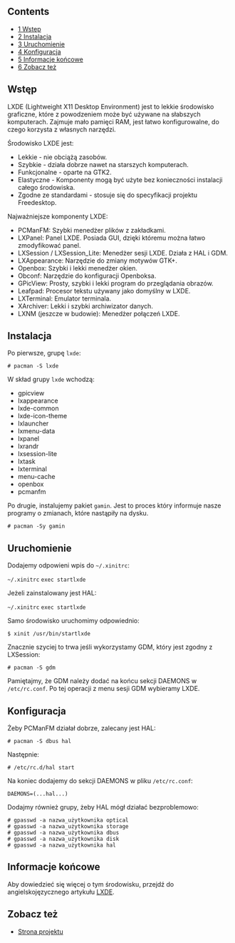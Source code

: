## Contents

*   [1 Wstęp](#Wst.C4.99p)
*   [2 Instalacja](#Instalacja)
*   [3 Uruchomienie](#Uruchomienie)
*   [4 Konfiguracja](#Konfiguracja)
*   [5 Informacje końcowe](#Informacje_ko.C5.84cowe)
*   [6 Zobacz też](#Zobacz_te.C5.BC)

## Wstęp

LXDE (Lightweight X11 Desktop Environment) jest to lekkie środowisko graficzne, które z powodzeniem może być używane na słabszych komputerach. Zajmuje mało pamięci RAM, jest łatwo konfigurowalne, do czego korzysta z własnych narzędzi.

Środowisko LXDE jest:

*   Lekkie - nie obciążą zasobów.
*   Szybkie - działa dobrze nawet na starszych komputerach.
*   Funkcjonalne - oparte na GTK2.
*   Elastyczne - Komponenty mogą być użyte bez konieczności instalacji całego środowiska.
*   Zgodne ze standardami - stosuje się do specyfikacji projektu Freedesktop.

Najważniejsze komponenty LXDE:

*   PCManFM: Szybki menedżer plików z zakładkami.
*   LXPanel: Panel LXDE. Posiada GUI, dzięki któremu można łatwo zmodyfikować panel.
*   LXSession / LXSession_Lite: Menedżer sesji LXDE. Działa z HAL i GDM.
*   LXAppearance: Narzędzie do zmiany motywów GTK+.
*   Openbox: Szybki i lekki menedżer okien.
*   Obconf: Narzędzie do konfiguracji Openboksa.
*   GPicView: Prosty, szybki i lekki program do przeglądania obrazów.
*   Leafpad: Procesor tekstu używany jako domyślny w LXDE.
*   LXTerminal: Emulator terminala.
*   XArchiver: Lekki i szybki archiwizator danych.
*   LXNM (jeszcze w budowie): Menedżer połączeń LXDE.

## Instalacja

Po pierwsze, grupę `lxde`:

```
# pacman -S lxde

```

W skład grupy `lxde` wchodzą:

*   gpicview
*   lxappearance
*   lxde-common
*   lxde-icon-theme
*   lxlauncher
*   lxmenu-data
*   lxpanel
*   lxrandr
*   lxsession-lite
*   lxtask
*   lxterminal
*   menu-cache
*   openbox
*   pcmanfm

Po drugie, instalujemy pakiet `gamin`. Jest to proces który informuje nasze programy o zmianach, które nastąpiły na dysku.

```
# pacman -Sy gamin

```

## Uruchomienie

Dodajemy odpowieni wpis do `~/.xinitrc`:

 `~/.xinitrc`  `exec startlxde` 

Jeżeli zainstalowany jest HAL:

 `~/.xinitrc`  `exec startlxde` 

Samo środowisko uruchomimy odpowiednio:

```
$ xinit /usr/bin/startlxde

```

Znacznie szyciej to trwa jeśli wykorzystamy GDM, który jest zgodny z LXSession:

```
# pacman -S gdm

```

Pamiętajmy, że GDM należy dodać na końcu sekcji DAEMONS w `/etc/rc.conf`. Po tej operacji z menu sesji GDM wybieramy LXDE.

## Konfiguracja

Żeby PCManFM działał dobrze, zalecany jest HAL:

```
# pacman -S dbus hal

```

Następnie:

```
# /etc/rc.d/hal start

```

Na koniec dodajemy do sekcji DAEMONS w pliku `/etc/rc.conf`:

```
DAEMONS=(...hal...)

```

Dodajmy również grupy, żeby HAL mógł działać bezproblemowo:

```
# gpasswd -a nazwa_użytkownika optical
# gpasswd -a nazwa_użytkownika storage
# gpasswd -a nazwa_użytkownika dbus
# gpasswd -a nazwa_użytkownika disk
# gpasswd -a nazwa_użytkownika hal

```

## Informacje końcowe

Aby dowiedzieć się więcej o tym środowisku, przejdź do angielskojęzycznego artykułu [LXDE](/index.php/LXDE "LXDE").

## Zobacz też

*   [Strona projektu](http://lxde.org/)